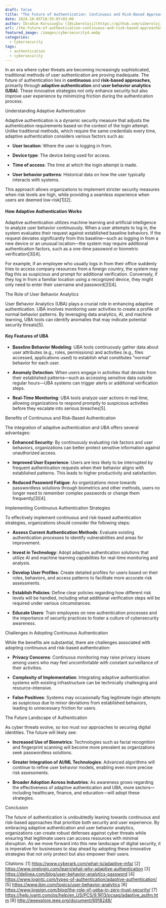 ```yaml
---
draft: false
title: "The Future of Authentication: Continuous and Risk-Based Approaches"
date: 2024-10-05T18:55:07+03:00
author: İbrahim Korucuoğlu ([@siberoloji](https://github.com/siberoloji))
url: /the-future-of-authentication-continuous-and-risk-based-approaches/
featured_image: /images/cybersecurity4.webp
categories:
  - Cybersecurity
tags:
  - authentication
  - cybersecurity
---
```



In an era where cyber threats are becoming increasingly sophisticated, traditional methods of user authentication are proving inadequate. The future of authentication lies in **continuous** and **risk-based approaches**, primarily through **adaptive authentication** and **user behavior analytics (UBA)**. These innovative strategies not only enhance security but also improve user experience by minimizing friction during the authentication process.



Understanding Adaptive Authentication



Adaptive authentication is a dynamic security measure that adjusts the authentication requirements based on the context of the login attempt. Unlike traditional methods, which require the same credentials every time, adaptive authentication considers various factors such as:


* **User location**: Where the user is logging in from.

* **Device type**: The device being used for access.

* **Time of access**: The time at which the login attempt is made.

* **User behavior patterns**: Historical data on how the user typically interacts with systems.




This approach allows organizations to implement stricter security measures when risk levels are high, while providing a seamless experience when users are deemed low-risk[1][2].


#### How Adaptive Authentication Works



Adaptive authentication utilizes machine learning and artificial intelligence to analyze user behavior continuously. When a user attempts to log in, the system evaluates their request against established baseline behaviors. If the request deviates significantly from this baseline—such as logging in from a new device or an unusual location—the system may require additional authentication factors, such as a one-time password or biometric verification[3][4].



For example, if an employee who usually logs in from their office suddenly tries to access company resources from a foreign country, the system may flag this as suspicious and prompt for additional verification. Conversely, if they log in from a familiar location using a recognized device, they might only need to enter their username and password[2][4].



The Role of User Behavior Analytics



User Behavior Analytics (UBA) plays a crucial role in enhancing adaptive authentication. UBA involves monitoring user activities to create a profile of normal behavior patterns. By leveraging data analytics, AI, and machine learning, UBA tools can identify anomalies that may indicate potential security threats[5].


#### Key Features of UBA


* **Baseline Behavior Modeling**: UBA tools continuously gather data about user attributes (e.g., roles, permissions) and activities (e.g., files accessed, applications used) to establish what constitutes "normal" behavior for each user.

* **Anomaly Detection**: When users engage in activities that deviate from their established patterns—such as accessing sensitive data outside regular hours—UBA systems can trigger alerts or additional verification steps.

* **Real-Time Monitoring**: UBA tools analyze user actions in real time, allowing organizations to respond promptly to suspicious activities before they escalate into serious breaches[5].




Benefits of Continuous and Risk-Based Authentication



The integration of adaptive authentication and UBA offers several advantages:


* **Enhanced Security**: By continuously evaluating risk factors and user behaviors, organizations can better protect sensitive information against unauthorized access.

* **Improved User Experience**: Users are less likely to be interrupted by frequent authentication requests when their behavior aligns with established patterns. This leads to higher productivity and satisfaction.

* **Reduced Password Fatigue**: As organizations move towards passwordless solutions through biometrics and other methods, users no longer need to remember complex passwords or change them frequently[3][4].




Implementing Continuous Authentication Strategies



To effectively implement continuous and risk-based authentication strategies, organizations should consider the following steps:


* **Assess Current Authentication Methods**: Evaluate existing authentication processes to identify vulnerabilities and areas for improvement.

* **Invest in Technology**: Adopt adaptive authentication solutions that utilize AI and machine learning capabilities for real-time monitoring and analysis.

* **Develop User Profiles**: Create detailed profiles for users based on their roles, behaviors, and access patterns to facilitate more accurate risk assessments.

* **Establish Policies**: Define clear policies regarding how different risk levels will be handled, including what additional verification steps will be required under various circumstances.

* **Educate Users**: Train employees on new authentication processes and the importance of security practices to foster a culture of cybersecurity awareness.




Challenges in Adopting Continuous Authentication



While the benefits are substantial, there are challenges associated with adopting continuous and risk-based authentication:


* **Privacy Concerns**: Continuous monitoring may raise privacy issues among users who may feel uncomfortable with constant surveillance of their activities.

* **Complexity of Implementation**: Integrating adaptive authentication systems with existing infrastructure can be technically challenging and resource-intensive.

* **False Positives**: Systems may occasionally flag legitimate login attempts as suspicious due to minor deviations from established behaviors, leading to unnecessary friction for users.




The Future Landscape of Authentication



As cyber threats evolve, so too must our approaches to securing digital identities. The future will likely see:


* **Increased Use of Biometrics**: Technologies such as facial recognition and fingerprint scanning will become more prevalent as organizations seek passwordless solutions.

* **Greater Integration of AI/ML Technologies**: Advanced algorithms will continue to refine user behavior models, enabling even more precise risk assessments.

* **Broader Adoption Across Industries**: As awareness grows regarding the effectiveness of adaptive authentication and UBA, more sectors—including healthcare, finance, and education—will adopt these strategies.




Conclusion



The future of authentication is undoubtedly leaning towards continuous and risk-based approaches that prioritize both security and user experience. By embracing adaptive authentication and user behavior analytics, organizations can create robust defenses against cyber threats while ensuring that legitimate users can access resources with minimal disruption. As we move forward into this new landscape of digital security, it is imperative for businesses to stay ahead by adopting these innovative strategies that not only protect but also empower their users.



Citations: [1] https://www.cyberark.com/what-is/adaptive-mfa/ [2] https://www.onelogin.com/learn/what-why-adaptive-authentication [3] https://delinea.com/blog/user-behavior-analytics-password [4] https://www.logintc.com/types-of-authentication/adaptive-authentication/ [5] https://www.ibm.com/topics/user-behavior-analytics [6] https://www.logsign.com/blog/the-role-of-ueba-in-zero-trust-security/ [7] https://help.ivanti.com/ps/help/en_US/PCS/9.1R13/pcsag/adaptive_authn.htm [8] http://ieeexplore.ieee.org/document/6918248/
